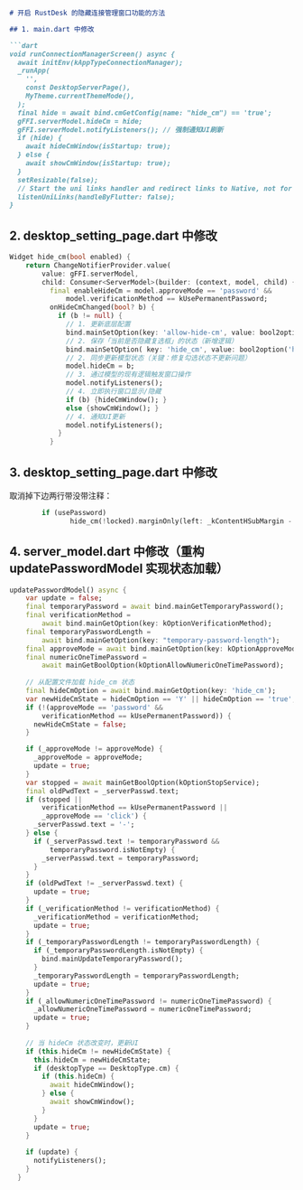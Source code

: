 ```markdown
# 开启 RustDesk 的隐藏连接管理窗口功能的方法

## 1. main.dart 中修改

```dart
void runConnectionManagerScreen() async {
  await initEnv(kAppTypeConnectionManager);
  _runApp(
    '',
    const DesktopServerPage(),
    MyTheme.currentThemeMode(),
  );
  final hide = await bind.cmGetConfig(name: "hide_cm") == 'true';
  gFFI.serverModel.hideCm = hide;
  gFFI.serverModel.notifyListeners(); // 强制通知UI刷新
  if (hide) {
    await hideCmWindow(isStartup: true);
  } else {
    await showCmWindow(isStartup: true);
  }
  setResizable(false);
  // Start the uni links handler and redirect links to Native, not for Flutter.
  listenUniLinks(handleByFlutter: false);
}
```

## 2. desktop_setting_page.dart 中修改

```dart
Widget hide_cm(bool enabled) {
    return ChangeNotifierProvider.value(
        value: gFFI.serverModel,
        child: Consumer<ServerModel>(builder: (context, model, child) {
          final enableHideCm = model.approveMode == 'password' &&
              model.verificationMethod == kUsePermanentPassword;
          onHideCmChanged(bool? b) {
            if (b != null) {
              // 1. 更新底层配置
              bind.mainSetOption(key: 'allow-hide-cm', value: bool2option('allow-hide-cm', b));
              // 2. 保存「当前是否隐藏复选框」的状态（新增逻辑）
              bind.mainSetOption( key: 'hide_cm', value: bool2option('hide_cm', b));
              // 2. 同步更新模型状态（关键：修复勾选状态不更新问题） 
              model.hideCm = b; 
              // 3. 通过模型的现有逻辑触发窗口操作
              model.notifyListeners();
              // 4. 立即执行窗口显示/隐藏
              if (b) {hideCmWindow(); } 
              else {showCmWindow(); }
              // 4. 通知UI更新 
              model.notifyListeners(); 
            }
          }
```

## 3. desktop_setting_page.dart 中修改

取消掉下边两行带没带注释：
```dart
        if (usePassword)
               hide_cm(!locked).marginOnly(left: _kContentHSubMargin - 6),
```

## 4. server_model.dart 中修改（重构 updatePasswordModel 实现状态加载）

```dart
updatePasswordModel() async {
    var update = false;
    final temporaryPassword = await bind.mainGetTemporaryPassword();
    final verificationMethod =
        await bind.mainGetOption(key: kOptionVerificationMethod);
    final temporaryPasswordLength =
        await bind.mainGetOption(key: "temporary-password-length");
    final approveMode = await bind.mainGetOption(key: kOptionApproveMode);
    final numericOneTimePassword =
        await mainGetBoolOption(kOptionAllowNumericOneTimePassword);
    
    // 从配置文件加载 hide_cm 状态
    final hideCmOption = await bind.mainGetOption(key: 'hide_cm');
    var newHideCmState = hideCmOption == 'Y' || hideCmOption == 'true';
    if (!(approveMode == 'password' &&
        verificationMethod == kUsePermanentPassword)) {
      newHideCmState = false;
    }

    if (_approveMode != approveMode) {
      _approveMode = approveMode;
      update = true;
    }
    var stopped = await mainGetBoolOption(kOptionStopService);
    final oldPwdText = _serverPasswd.text;
    if (stopped ||
        verificationMethod == kUsePermanentPassword ||
        _approveMode == 'click') {
      _serverPasswd.text = '-';
    } else {
      if (_serverPasswd.text != temporaryPassword &&
          temporaryPassword.isNotEmpty) {
        _serverPasswd.text = temporaryPassword;
      }
    }
    if (oldPwdText != _serverPasswd.text) {
      update = true;
    }
    if (_verificationMethod != verificationMethod) {
      _verificationMethod = verificationMethod;
      update = true;
    }
    if (_temporaryPasswordLength != temporaryPasswordLength) {
      if (_temporaryPasswordLength.isNotEmpty) {
        bind.mainUpdateTemporaryPassword();
      }
      _temporaryPasswordLength = temporaryPasswordLength;
      update = true;
    }
    if (_allowNumericOneTimePassword != numericOneTimePassword) {
      _allowNumericOneTimePassword = numericOneTimePassword;
      update = true;
    }
    
    // 当 hideCm 状态改变时，更新UI
    if (this.hideCm != newHideCmState) {
      this.hideCm = newHideCmState;
      if (desktopType == DesktopType.cm) {
        if (this.hideCm) {
          await hideCmWindow();
        } else {
          await showCmWindow();
        }
      }
      update = true;
    }
    
    if (update) {
      notifyListeners();
    }
  }
```
```